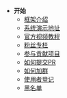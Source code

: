 <!-- _sidebar.md -->
<!-- - **特别赞助**
- [![输入图片说明](https://foruda.gitee.com/images/1704162419429172656/d0521e59_1766278.png "2024-01-02=>2028-01-02")](http://ccflow.org/?frm=ryPlus)
- [![输入图片说明](https://foruda.gitee.com/images/1705569347386939952/3f187980_1766278.jpeg "2024-01-18=>2025-01-18")](http://www.shuduokeji.com)
- [![输入图片说明](https://foruda.gitee.com/images/1711681233267310022/2ffbcff2_1766278.png "2024-03-29=>2025-03-29")](https://www.jnpfsoft.com/index.html?from=plus-doc) -->

- **开始**
  - [框架介绍](/README.md)
  - [系统演示地址](/common/demo_system.md)
  - [官方视频教程](/common/video.md)
  - [粉丝专栏](/common/column.md)
  - [参与贡献项目](/common/contribution.md)
  - [如何提交PR](/common/pr.md)
  - [如何加群](/common/add_group.md)
  - [使用者登记](/common/user_register.md)
  - [黑名单](/common/blacklist.md)